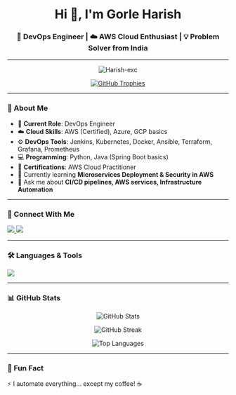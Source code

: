<!-- Profile Header -->
<h1 align="center">Hi 👋, I'm Gorle Harish</h1>
<h3 align="center">🚀 DevOps Engineer | ☁️ AWS Cloud Enthusiast | 💡 Problem Solver from India</h3>

---

<!-- Profile Views -->
<p align="center"> 
  <img src="https://komarev.com/ghpvc/?username=Harish-exc&label=Profile%20views&color=0e75b6&style=for-the-badge" alt="Harish-exc" /> 
</p>

<!-- GitHub Trophy -->
<p align="center">
  <a href="https://github.com/ryo-ma/github-profile-trophy">
    <img src="https://github-profile-trophy.vercel.app/?username=Harish-exc&theme=radical&no-frame=true&no-bg=true&margin-w=4" alt="GitHub Trophies" />
  </a>
</p>

---

### 🌟 About Me  
- 🔭 **Current Role**: DevOps Engineer  
- ☁️ **Cloud Skills**: AWS (Certified), Azure, GCP basics  
- ⚙️ **DevOps Tools**: Jenkins, Kubernetes, Docker, Ansible, Terraform, Grafana, Prometheus  
- 💻 **Programming**: Python, Java (Spring Boot basics)  
- 📜 **Certifications**: AWS Cloud Practitioner
- 🌱 Currently learning **Microservices Deployment & Security in AWS**  
- 💬 Ask me about **CI/CD pipelines, AWS services, Infrastructure Automation**

---

### 🔗 Connect With Me  
<p align="left">
  <a href="https://linkedin.com/in/YOUR-LINKEDIN" target="_blank">
    <img src="https://img.shields.io/badge/LinkedIn-0077B5.svg?style=for-the-badge&logo=linkedin&logoColor=white"/>
  </a>
  <a href="mailto:YOUR-EMAIL@example.com">
    <img src="https://img.shields.io/badge/Email-D14836.svg?style=for-the-badge&logo=gmail&logoColor=white"/>
  </a>
</p>

---

### 🛠️ Languages & Tools  
<p>
  <img src="https://skillicons.dev/icons?i=aws,azure,gcp,docker,kubernetes,jenkins,linux,terraform,ansible,git,github,python,java,mysql,postman,bash,spring" />
</p>

---

### 📊 GitHub Stats  
<p align="center">
  <img src="https://github-readme-stats.vercel.app/api?username=Harish-exc&show_icons=true&theme=radical" alt="GitHub Stats" />
</p>

<!-- Streak Stats -->
<p align="center">
  <img src="https://streak-stats.demolab.com?user=Harish-exc&theme=radical&hide_border=true" alt="GitHub Streak" />
</p>

<!-- Top Languages -->
<p align="center">
  <img src="https://github-readme-stats.vercel.app/api/top-langs/?username=Harish-exc&layout=compact&theme=radical" alt="Top Languages" />
</p>

---

### 🚀 Fun Fact  
⚡ I automate everything… except my coffee! ☕  
